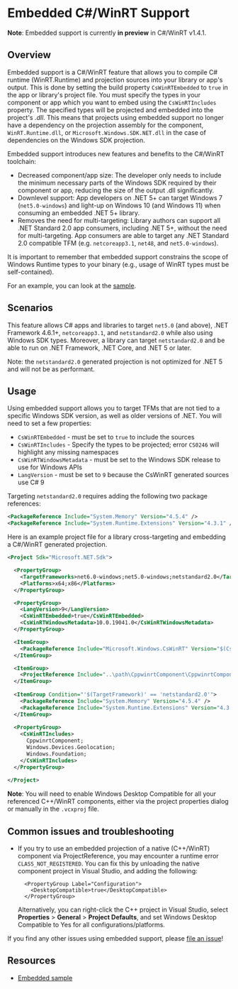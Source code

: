 # Embedded C#/WinRT Support

**Note**: Embedded support is currently **in preview** in C#/WinRT v1.4.1.

## Overview

Embedded support is a C#/WinRT feature that allows you to compile C# runtime (WinRT.Runtime) and projection sources into your library or app's output. This is done by setting the build property `CsWinRTEmbedded` to `true` in the app or library's project file. You must specify the types in your component or app which you want to embed using the `CsWinRTIncludes` property.
The specified types will be projected and embedded into the project's *.dll*. 
This means that projects using embedded support no longer have a dependency on the projection assembly for the component, `WinRT.Runtime.dll`, or `Microsoft.Windows.SDK.NET.dll` in the case of dependencies on the Windows SDK projection.

Embedded support introduces new features and benefits to the C#/WinRT toolchain:
 * Decreased component/app size: The developer only needs to include the minimum necessary parts of the Windows SDK required by their component or app, reducing the size of the output .dll significantly.
 * Downlevel support: App developers on .NET 5+ can target Windows 7 (`net5.0-windows`) and light-up on Windows 10 
  (and Windows 11) when consuming an embedded .NET 5+ library. 
 * Removes the need for multi-targeting: Library authors can support all .NET Standard 2.0 app consumers, including .NET 5+, without the need for multi-targeting. App consumers are able to target any .NET Standard 2.0 compatible TFM (e.g. `netcoreapp3.1`, `net48`, and `net5.0-windows`).

It is important to remember that embedded support constrains the scope of Windows Runtime types to your binary (e.g., usage of WinRT types must be self-contained).

For an example, you can look at the [sample](https://github.com/microsoft/CsWinRT/tree/master/src/Samples/TestEmbedded).

## Scenarios

This feature allows C# apps and libraries to target `net5.0` (and above), .NET Framework 4.6.1+, `netcoreapp3.1`, and `netstandard2.0` while also using Windows SDK types.
Moreover, a library can target `netstandard2.0` and be able to run on .NET Framework, .NET Core, and .NET 5 or later. 

Note: the `netstandard2.0` generated projection is not optimized for .NET 5 and will not be as performant.

## Usage 

Using embedded support allows you to target TFMs that are not tied to a specific Windows SDK version, as well as older versions of .NET.
You will need to set a few properties:
  * `CsWinRTEmbedded` - must be set to `true` to include the sources
  * `CsWinRTIncludes` - Specify the types to be projected; error `CS0246` will highlight any missing namespaces
  * `CsWinRTWindowsMetadata` - must be set to the Windows SDK release to use for Windows APIs
  * `LangVersion` - must be set to `9` because the CsWinRT generated sources use C# 9

Targeting `netstandard2.0` requires adding the following two package references:

```xml
<PackageReference Include="System.Memory" Version="4.5.4" />
<PackageReference Include="System.Runtime.Extensions" Version="4.3.1" />
```

Here is an example project file for a library cross-targeting and embedding a C#/WinRT generated projection.

```xml
<Project Sdk="Microsoft.NET.Sdk">

  <PropertyGroup>
    <TargetFrameworks>net6.0-windows;net5.0-windows;netstandard2.0</TargetFrameworks>
    <Platforms>x64;x86</Platforms>
  </PropertyGroup>

  <PropertyGroup>
    <LangVersion>9</LangVersion>
    <CsWinRTEmbedded>true</CsWinRTEmbedded>
    <CsWinRTWindowsMetadata>10.0.19041.0</CsWinRTWindowsMetadata>
  </PropertyGroup>

  <ItemGroup>
    <PackageReference Include="Microsoft.Windows.CsWinRT" Version="$(CsWinRTVersion)" />
  </ItemGroup>

  <ItemGroup>
    <ProjectReference Include="..\path\CppwinrtComponent\CppwinrtComponent.vcxproj" />
  </ItemGroup> 
  
  <ItemGroup Condition="'$(TargetFramework)' == 'netstandard2.0'">
    <PackageReference Include="System.Memory" Version="4.5.4" />
    <PackageReference Include="System.Runtime.Extensions" Version="4.3.1" />
  </ItemGroup>
    
  <PropertyGroup>
    <CsWinRTIncludes>
      CppwinrtComponent;
      Windows.Devices.Geolocation;
      Windows.Foundation;
    </CsWinRTIncludes>
  </PropertyGroup>
 
</Project>
```

**Note**: You will need to enable Windows Desktop Compatible for all your referenced C++/WinRT components, either via the project properties dialog or manually in the `.vcxproj` file.

## Common issues and troubleshooting

- If you try to use an embedded projection of a native (C++/WinRT) component via ProjectReference, you may encounter a runtime error `CLASS_NOT_REGISTERED`.
You can fix this by unloading the native component project in Visual Studio, and adding the following:

  ```vcxproj
    <PropertyGroup Label="Configuration">
      <DesktopCompatible>true</DesktopCompatible>
    </PropertyGroup>
  ```

  Alternatively, you can right-click the C++ project in Visual Studio, select **Properties** > **General** > **Project Defaults**,
  and set Windows Desktop Compatible to Yes for all configurations/platforms.

If you find any other issues using embedded support, please [file an issue](https://github.com/microsoft/CsWinRT/issues/new/choose)!

## Resources

- [Embedded sample](https://github.com/microsoft/CsWinRT/tree/master/src/Samples/TestEmbedded)
